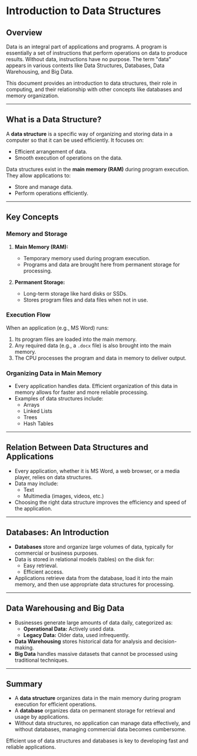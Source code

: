 # Introduction to Data Structures

## Overview
Data is an integral part of applications and programs. A program is essentially a set of instructions that perform operations on data to produce results. Without data, instructions have no purpose. The term "data" appears in various contexts like Data Structures, Databases, Data Warehousing, and Big Data. 

This document provides an introduction to data structures, their role in computing, and their relationship with other concepts like databases and memory organization.

---

## What is a Data Structure?
A **data structure** is a specific way of organizing and storing data in a computer so that it can be used efficiently. It focuses on:
- Efficient arrangement of data.
- Smooth execution of operations on the data.

Data structures exist in the **main memory (RAM)** during program execution. They allow applications to:
- Store and manage data.
- Perform operations efficiently.

---

## Key Concepts

### Memory and Storage
1. **Main Memory (RAM):**
   - Temporary memory used during program execution.
   - Programs and data are brought here from permanent storage for processing.

2. **Permanent Storage:**
   - Long-term storage like hard disks or SSDs.
   - Stores program files and data files when not in use.

### Execution Flow
When an application (e.g., MS Word) runs:
1. Its program files are loaded into the main memory.
2. Any required data (e.g., a `.docx` file) is also brought into the main memory.
3. The CPU processes the program and data in memory to deliver output.

### Organizing Data in Main Memory
- Every application handles data. Efficient organization of this data in memory allows for faster and more reliable processing.
- Examples of data structures include:
  - Arrays
  - Linked Lists
  - Trees
  - Hash Tables

---

## Relation Between Data Structures and Applications
- Every application, whether it is MS Word, a web browser, or a media player, relies on data structures.
- Data may include:
  - Text
  - Multimedia (images, videos, etc.)
- Choosing the right data structure improves the efficiency and speed of the application.

---

## Databases: An Introduction
- **Databases** store and organize large volumes of data, typically for commercial or business purposes.
- Data is stored in relational models (tables) on the disk for:
  - Easy retrieval.
  - Efficient access.
- Applications retrieve data from the database, load it into the main memory, and then use appropriate data structures for processing.

---

## Data Warehousing and Big Data
- Businesses generate large amounts of data daily, categorized as:
  - **Operational Data:** Actively used data.
  - **Legacy Data:** Older data, used infrequently.
- **Data Warehousing** stores historical data for analysis and decision-making.
- **Big Data** handles massive datasets that cannot be processed using traditional techniques.

---

## Summary
- A **data structure** organizes data in the main memory during program execution for efficient operations.
- A **database** organizes data on permanent storage for retrieval and usage by applications.
- Without data structures, no application can manage data effectively, and without databases, managing commercial data becomes cumbersome.

Efficient use of data structures and databases is key to developing fast and reliable applications.
